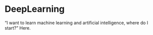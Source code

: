 # DeepLearning
“I want to learn machine learning and artificial intelligence, where do I start?” Here.
